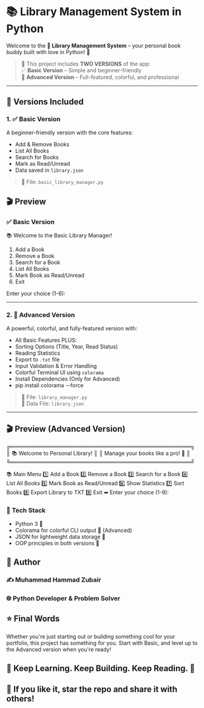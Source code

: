 # 📚 Library Management System in Python

Welcome to the **📘 Library Management System** – your personal book buddy built with love in Python! 🐍

> 🎯 This project includes **TWO VERSIONS** of the app:  
> ✅ **Basic Version** – Simple and beginner-friendly  
> 💎 **Advanced Version** – Full-featured, colorful, and professional  

---

## 🧾 Versions Included

### 1. ✅ Basic Version
A beginner-friendly version with the core features:
- Add & Remove Books
- List All Books
- Search for Books
- Mark as Read/Unread
- Data saved in `library.json`

> 📂 File: `basic_library_manager.py`

## 🎬 Preview

### ✅ Basic Version

📚 Welcome to the Basic Library Manager!

1. Add a Book
2. Remove a Book
3. Search for a Book
4. List All Books
5. Mark Book as Read/Unread
6. Exit

Enter your choice (1-6):

---

### 2. 💎 Advanced Version
A powerful, colorful, and fully-featured version with:
- All Basic Features PLUS:
- Sorting Options (Title, Year, Read Status)
- Reading Statistics
- Export to `.txt` file
- Input Validation & Error Handling
- Colorful Terminal UI using `colorama`
- Install Dependencies (Only for Advanced)
- pip install colorama --force

> 📂 File: `library_manager.py`  
> 📁 Data File: `library.json`

---

## 🎬 Preview (Advanced Version)

╔════════════════════════════════════════════════╗
║        📚 Welcome to Personal Library!         ║
║         Manage your books like a pro! 🎯        ║
╚════════════════════════════════════════════════╝

📚 Main Menu
1️⃣ Add a Book
2️⃣ Remove a Book
3️⃣ Search for a Book
4️⃣ List All Books
5️⃣ Mark Book as Read/Unread
6️⃣ Show Statistics
7️⃣ Sort Books
8️⃣ Export Library to TXT
9️⃣ Exit
➡ Enter your choice (1-9):

### 🧠 Tech Stack

- Python 3 🐍
- Colorama for colorful CLI output 🎨 (Advanced)
- JSON for lightweight data storage 📁
- OOP principles in both versions 🧱

## 👤 Author
### ✍ Muhammad Hammad Zubair
### 🌐 Python Developer & Problem Solver

## ⭐ Final Words
Whether you're just starting out or building something cool for your portfolio, this project has something for you. Start with Basic, and level up to the Advanced version when you're ready!

## 🧠 Keep Learning. Keep Building. Keep Reading. 📖
## 🌟 If you like it, star the repo and share it with others!

